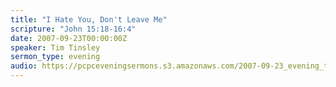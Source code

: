 ```yaml
---
title: "I Hate You, Don't Leave Me"
scripture: "John 15:18-16:4"
date: 2007-09-23T00:00:00Z
speaker: Tim Tinsley
sermon_type: evening
audio: https://pcpceveningsermons.s3.amazonaws.com/2007-09-23_evening_tinsley.mp3 
---
```



